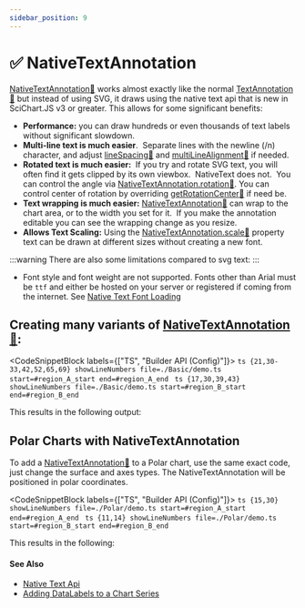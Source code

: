 ```yaml
---
sidebar_position: 9
---
```


# ✅ NativeTextAnnotation

[NativeTextAnnotation:blue_book:](https://www.scichart.com/documentation/js/current/typedoc/classes/nativetextannotation.html) works almost exactly like the normal [TextAnnotation:blue_book:](https://www.scichart.com/documentation/js/current/typedoc/classes/textannotation.html) but instead of using SVG, it draws using the native text api that is new in SciChart.JS v3 or greater. This allows for some significant benefits:

*   **Performance:** you can draw hundreds or even thousands of text labels without significant slowdown.
*   **Multi-line text is much easier**.  Separate lines with the newline (/n) character, and adjust [lineSpacing:blue_book:](https://www.scichart.com/documentation/js/current/typedoc/classes/nativetextannotation.html#linespacing) and [multiLineAlignment:blue_book:](https://www.scichart.com/documentation/js/current/typedoc/classes/nativetextannotation.html#multilinealignment) if needed.
*   **Rotated text is much easier:**  If you try and rotate SVG text, you will often find it gets clipped by its own viewbox.  NativeText does not.  You can control the angle via [NativeTextAnnotation.rotation:blue_book:](https://www.scichart.com/documentation/js/current/typedoc/classes/nativetextannotation.html#rotation). You can control center of rotation by overriding [getRotationCenter:blue_book:](https://www.scichart.com/documentation/js/current/typedoc/classes/nativetextannotation.html#getrotationcenter) if need be.
*   **Text wrapping is much easier:** [NativeTextAnnotation:blue_book:](https://www.scichart.com/documentation/js/current/typedoc/classes/nativetextannotation.html) can wrap to the chart area, or to the width you set for it.  If you make the annotation editable you can see the wrapping change as you resize.
*   **Allows Text Scaling:** Using the [NativeTextAnnotation.scale:blue_book:](https://www.scichart.com/documentation/js/current/typedoc/classes/nativetextannotation.html#scale) property text can be drawn at different sizes without creating a new font.

:::warning
There are also some limitations compared to svg text:
:::

*   Font style and font weight are not supported. Fonts other than Arial must be `ttf` and either be hosted on your server or registered if coming from the internet. See [Native Text Font Loading](/docs/2d-charts/miscellaneous-apis/native-text-api)

## Creating many variants of [NativeTextAnnotation:blue_book:](https://www.scichart.com/documentation/js/current/typedoc/classes/nativetextannotation.html):

<CodeSnippetBlock labels={["TS", "Builder API (Config)"]}>
    ```ts {21,30-33,42,52,65,69} showLineNumbers file=./Basic/demo.ts start=#region_A_start end=#region_A_end
    ```
    ```ts {17,30,39,43} showLineNumbers file=./Basic/demo.ts start=#region_B_start end=#region_B_end
    ```
</CodeSnippetBlock>

This results in the following output:

<LiveDocSnippet name="./Basic/demo" />

Polar Charts with NativeTextAnnotation
--------------------------------

To add a [NativeTextAnnotation:blue_book:](https://www.scichart.com/documentation/js/current/typedoc/classes/nativetextannotation.html) to a Polar chart, use the same exact code, just change the surface and axes types. The NativeTextAnnotation will be positioned in polar coordinates.

<CodeSnippetBlock labels={["TS", "Builder API (Config)"]}>
    ```ts {15,30} showLineNumbers file=./Polar/demo.ts start=#region_A_start end=#region_A_end
    ```
    ```ts {11,14} showLineNumbers file=./Polar/demo.ts start=#region_B_start end=#region_B_end
    ```
</CodeSnippetBlock>

This results in the following:

<LiveDocSnippet name="./Polar/demo" />

#### See Also

* [Native Text Api](/docs/2d-charts/miscellaneous-apis/native-text-api)
* [Adding DataLabels to a Chart Series](/docs/2d-charts/chart-types/data-point-labels/data-labels-api-overview)